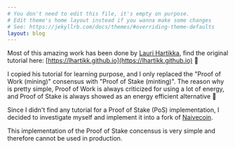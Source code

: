 ```yaml
---
# You don't need to edit this file, it's empty on purpose.
# Edit theme's home layout instead if you wanna make some changes
# See: https://jekyllrb.com/docs/themes/#overriding-theme-defaults
layout: blog
---
```



Most of this amazing work has been done by [Lauri Hartikka](https://lhartikk.github.io/), find the original tutorial here: [https://lhartikk.github.io](https://lhartikk.github.io) 👏

I copied his tutorial for learning purpose, and I only replaced the "Proof of Work (mining)" consensus with "Proof of Stake (minting)". The reason why is pretty simple, Proof of Work is always criticized for using a lot of energy, and Proof of Stake is always showed as an energy efficient alternative 🌳

Since I didn't find any tutorial for a Proof of Stake (PoS) implementation, I decided to investigate myself and implement it into a fork of [Naivecoin](https://github.com/lhartikk/naivecoin). 

This implementation of the Proof of Stake concensus is very simple and therefore cannot be used in production.
